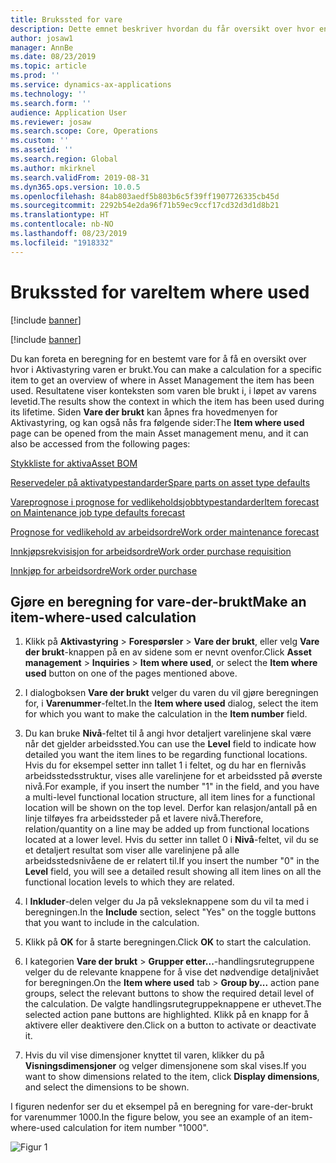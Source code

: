 ```yaml
---
title: Brukssted for vare
description: Dette emnet beskriver hvordan du får oversikt over hvor en vare brukes i Aktivastyring.
author: josaw1
manager: AnnBe
ms.date: 08/23/2019
ms.topic: article
ms.prod: ''
ms.service: dynamics-ax-applications
ms.technology: ''
ms.search.form: ''
audience: Application User
ms.reviewer: josaw
ms.search.scope: Core, Operations
ms.custom: ''
ms.assetid: ''
ms.search.region: Global
ms.author: mkirknel
ms.search.validFrom: 2019-08-31
ms.dyn365.ops.version: 10.0.5
ms.openlocfilehash: 84ab803aedf5b803b6c5f39ff1907726335cb45d
ms.sourcegitcommit: 2292b54e2da96f71b59ec9ccf17cd32d3d1d8b21
ms.translationtype: HT
ms.contentlocale: nb-NO
ms.lasthandoff: 08/23/2019
ms.locfileid: "1918332"
---
```

# <a name="item-where-used"></a><span data-ttu-id="c07c4-103">Brukssted for vare</span><span class="sxs-lookup"><span data-stu-id="c07c4-103">Item where used</span></span>

[!include [banner](../../includes/banner.md)]

[!include [banner](../../includes/preview-banner.md)]

<span data-ttu-id="c07c4-104">Du kan foreta en beregning for en bestemt vare for å få en oversikt over hvor i Aktivastyring varen er brukt.</span><span class="sxs-lookup"><span data-stu-id="c07c4-104">You can make a calculation for a specific item to get an overview of where in Asset Management the item has been used.</span></span> <span data-ttu-id="c07c4-105">Resultatene viser konteksten som varen ble brukt i, i løpet av varens levetid.</span><span class="sxs-lookup"><span data-stu-id="c07c4-105">The results show the context in which the item has been used during its lifetime.</span></span> <span data-ttu-id="c07c4-106">Siden **Vare der brukt** kan åpnes fra hovedmenyen for Aktivastyring, og kan også nås fra følgende sider:</span><span class="sxs-lookup"><span data-stu-id="c07c4-106">The **Item where used** page can be opened from the main Asset management menu, and it can also be accessed from the following pages:</span></span>

[<span data-ttu-id="c07c4-107">Stykkliste for aktiva</span><span class="sxs-lookup"><span data-stu-id="c07c4-107">Asset BOM</span></span>](../objects/object-BOM.md)

[<span data-ttu-id="c07c4-108">Reservedeler på aktivatypestandarder</span><span class="sxs-lookup"><span data-stu-id="c07c4-108">Spare parts on asset type defaults</span></span>](../setup-for-objects/object-types.md)

[<span data-ttu-id="c07c4-109">Vareprognose i prognose for vedlikeholdsjobbtypestandarder</span><span class="sxs-lookup"><span data-stu-id="c07c4-109">Item forecast on Maintenance job type defaults forecast</span></span>](../setup-for-work-orders/job-groups-and-job-types-variants-trades-and-checklists.md)

[<span data-ttu-id="c07c4-110">Prognose for vedlikehold av arbeidsordre</span><span class="sxs-lookup"><span data-stu-id="c07c4-110">Work order maintenance forecast</span></span>](../work-orders/maintenance-forecasts.md)

[<span data-ttu-id="c07c4-111">Innkjøpsrekvisisjon for arbeidsordre</span><span class="sxs-lookup"><span data-stu-id="c07c4-111">Work order purchase requisition</span></span>](../work-orders/procurement.md)

[<span data-ttu-id="c07c4-112">Innkjøp for arbeidsordre</span><span class="sxs-lookup"><span data-stu-id="c07c4-112">Work order purchase</span></span>](../work-orders/procurement.md)

## <a name="make-an-item-where-used-calculation"></a><span data-ttu-id="c07c4-113">Gjøre en beregning for vare-der-brukt</span><span class="sxs-lookup"><span data-stu-id="c07c4-113">Make an item-where-used calculation</span></span>

1. <span data-ttu-id="c07c4-114">Klikk på **Aktivastyring** > **Forespørsler** > **Vare der brukt**, eller velg **Vare der brukt**-knappen på en av sidene som er nevnt ovenfor.</span><span class="sxs-lookup"><span data-stu-id="c07c4-114">Click **Asset management** > **Inquiries** > **Item where used**, or select the **Item where used** button on one of the pages mentioned above.</span></span>

2. <span data-ttu-id="c07c4-115">I dialogboksen **Vare der brukt** velger du varen du vil gjøre beregningen for, i **Varenummer**-feltet.</span><span class="sxs-lookup"><span data-stu-id="c07c4-115">In the **Item where used** dialog, select the item for which you want to make the calculation in the **Item number** field.</span></span>

3. <span data-ttu-id="c07c4-116">Du kan bruke **Nivå**-feltet til å angi hvor detaljert varelinjene skal være når det gjelder arbeidssted.</span><span class="sxs-lookup"><span data-stu-id="c07c4-116">You can use the **Level** field to indicate how detailed you want the item lines to be regarding functional locations.</span></span> <span data-ttu-id="c07c4-117">Hvis du for eksempel setter inn tallet 1 i feltet, og du har en flernivås arbeidsstedsstruktur, vises alle varelinjene for et arbeidssted på øverste nivå.</span><span class="sxs-lookup"><span data-stu-id="c07c4-117">For example, if you insert the number "1" in the field, and you have a multi-level functional location structure, all item lines for a functional location will be shown on the top level.</span></span> <span data-ttu-id="c07c4-118">Derfor kan relasjon/antall på en linje tilføyes fra arbeidssteder på et lavere nivå.</span><span class="sxs-lookup"><span data-stu-id="c07c4-118">Therefore, relation/quantity on a line may be added up from functional locations located at a lower level.</span></span> <span data-ttu-id="c07c4-119">Hvis du setter inn tallet 0 i **Nivå**-feltet, vil du se et detaljert resultat som viser alle varelinjene på alle arbeidsstedsnivåene de er relatert til.</span><span class="sxs-lookup"><span data-stu-id="c07c4-119">If you insert the number "0" in the **Level** field, you will see a detailed result showing all item lines on all the functional location levels to which they are related.</span></span>

4. <span data-ttu-id="c07c4-120">I **Inkluder**-delen velger du Ja på veksleknappene som du vil ta med i beregningen.</span><span class="sxs-lookup"><span data-stu-id="c07c4-120">In the **Include** section, select "Yes" on the toggle buttons that you want to include in the calculation.</span></span>

5. <span data-ttu-id="c07c4-121">Klikk på **OK** for å starte beregningen.</span><span class="sxs-lookup"><span data-stu-id="c07c4-121">Click **OK** to start the calculation.</span></span>

6. <span data-ttu-id="c07c4-122">I kategorien **Vare der brukt** > **Grupper etter...**-handlingsrutegruppene velger du de relevante knappene for å vise det nødvendige detaljnivået for beregningen.</span><span class="sxs-lookup"><span data-stu-id="c07c4-122">On the **Item where used** tab > **Group by...** action pane groups, select the relevant buttons to show the required detail level of the calculation.</span></span> <span data-ttu-id="c07c4-123">De valgte handlingsrutegruppeknappene er uthevet.</span><span class="sxs-lookup"><span data-stu-id="c07c4-123">The selected action pane buttons are highlighted.</span></span> <span data-ttu-id="c07c4-124">Klikk på en knapp for å aktivere eller deaktivere den.</span><span class="sxs-lookup"><span data-stu-id="c07c4-124">Click on a button to activate or deactivate it.</span></span>

7. <span data-ttu-id="c07c4-125">Hvis du vil vise dimensjoner knyttet til varen, klikker du på **Visningsdimensjoner** og velger dimensjonene som skal vises.</span><span class="sxs-lookup"><span data-stu-id="c07c4-125">If you want to show dimensions related to the item, click **Display dimensions**, and select the dimensions to be shown.</span></span>

<span data-ttu-id="c07c4-126">I figuren nedenfor ser du et eksempel på en beregning for vare-der-brukt for varenummer 1000.</span><span class="sxs-lookup"><span data-stu-id="c07c4-126">In the figure below, you see an example of an item-where-used calculation for item number "1000".</span></span>

![Figur 1](media/12-controlling-and-reporting.png)

